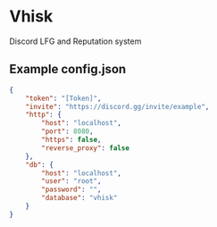 # Vhisk
Discord LFG and Reputation system

## Example config.json
```json
{
    "token": "[Token]",
    "invite": "https://discord.gg/invite/example",
    "http": {
        "host": "localhost",
        "port": 8080,
        "https": false,
        "reverse_proxy": false
    },
    "db": {
        "host": "localhost",
        "user": "root",
        "password": "",
        "database": "vhisk"
    }
}
```
